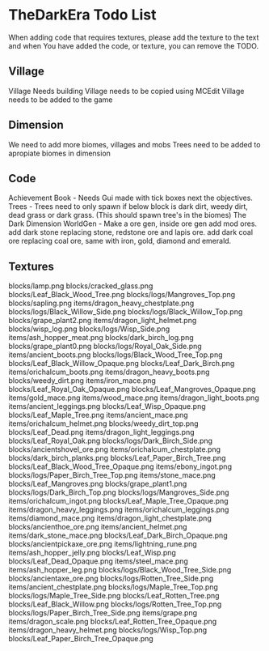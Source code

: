 # TheDarkEra Todo List
When adding code that requires textures, please add the texture to the text and when You have added the code, or texture, you can remove the TODO.

## Village
Village Needs building
Village needs to be copied using MCEdit
Village needs to be added to the game

## Dimension
We need to add more biomes, villages and mobs
Trees need to be added to apropiate biomes in dimension

## Code
Achievement Book - Needs Gui made with tick boxes next the objectives.
Trees - Trees need to only spawn if below block is dark dirt, weedy dirt, dead grass or dark grass. (This should spawn tree's in the biomes)
The Dark Dimension WorldGen - Make a ore gen, inside ore gen add mod ores. add dark stone replacing stone, redstone ore and lapis ore. add dark coal ore replacing coal ore, same with iron, gold, diamond and emerald.

## Textures
blocks/lamp.png
blocks/cracked_glass.png
blocks/Leaf_Black_Wood_Tree.png
blocks/logs/Mangroves_Top.png
blocks/sapling.png
items/dragon_heavy_chestplate.png
blocks/logs/Black_Willow_Side.png
blocks/logs/Black_Willow_Top.png
blocks/grape_plant2.png
items/dragon_light_helmet.png
blocks/wisp_log.png
blocks/logs/Wisp_Side.png
items/ash_hopper_meat.png
blocks/dark_birch_log.png
blocks/grape_plant0.png
blocks/logs/Royal_Oak_Side.png
items/ancient_boots.png
blocks/logs/Black_Wood_Tree_Top.png
blocks/Leaf_Black_Willow_Opaque.png
blocks/Leaf_Dark_Birch.png
items/orichalcum_boots.png
items/dragon_heavy_boots.png
blocks/weedy_dirt.png
items/iron_mace.png
blocks/Leaf_Royal_Oak_Opaque.png
blocks/Leaf_Mangroves_Opaque.png
items/gold_mace.png
items/wood_mace.png
items/dragon_light_boots.png
items/ancient_leggings.png
blocks/Leaf_Wisp_Opaque.png
blocks/Leaf_Maple_Tree.png
items/ancient_mace.png
items/orichalcum_helmet.png
blocks/weedy_dirt_top.png
blocks/Leaf_Dead.png
items/dragon_light_leggings.png
blocks/Leaf_Royal_Oak.png
blocks/logs/Dark_Birch_Side.png
blocks/ancientshovel_ore.png
items/orichalcum_chestplate.png
blocks/dark_birch_planks.png
blocks/Leaf_Paper_Birch_Tree.png
blocks/Leaf_Black_Wood_Tree_Opaque.png
items/ebony_ingot.png
blocks/logs/Paper_Birch_Tree_Top.png
items/stone_mace.png
blocks/Leaf_Mangroves.png
blocks/grape_plant1.png
blocks/logs/Dark_Birch_Top.png
blocks/logs/Mangroves_Side.png
items/orichalcum_ingot.png
blocks/Leaf_Maple_Tree_Opaque.png
items/dragon_heavy_leggings.png
items/orichalcum_leggings.png
items/diamond_mace.png
items/dragon_light_chestplate.png
blocks/ancienthoe_ore.png
items/ancient_helmet.png
items/dark_stone_mace.png
blocks/Leaf_Dark_Birch_Opaque.png
blocks/ancientpickaxe_ore.png
items/lightning_rune.png
items/ash_hopper_jelly.png
blocks/Leaf_Wisp.png
blocks/Leaf_Dead_Opaque.png
items/steel_mace.png
items/ash_hopper_leg.png
blocks/logs/Black_Wood_Tree_Side.png
blocks/ancientaxe_ore.png
blocks/logs/Rotten_Tree_Side.png
items/ancient_chestplate.png
blocks/logs/Maple_Tree_Top.png
blocks/logs/Maple_Tree_Side.png
blocks/Leaf_Rotten_Tree.png
blocks/Leaf_Black_Willow.png
blocks/logs/Rotten_Tree_Top.png
blocks/logs/Paper_Birch_Tree_Side.png
items/grape.png
items/dragon_scale.png
blocks/Leaf_Rotten_Tree_Opaque.png
items/dragon_heavy_helmet.png
blocks/logs/Wisp_Top.png
blocks/Leaf_Paper_Birch_Tree_Opaque.png
